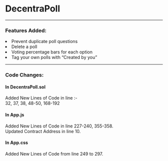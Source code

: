 # DecentraPoll
<hr>
<h3>Features Added:</h3>
<li>
Prevent duplicate poll questions
</li>
<li>
 Delete a poll
</li>
<li>
 Voting percentage bars for each option
</li>
<li>
 Tag your own polls with “Created by you”
</li>
<hr>
<h3>Code Changes:</h3>
<h4>In DecentraPoll.sol</h4>
Added New Lines of Code in line :-<br>
32, 37, 38, 48-50, 168-192
<br>
<h4>In App.js</h4>
Added New Lines of Code in line 227-240, 355-358.<br>
Updated Contract Address in line 10.<br>
<h4>In App.css</h4>
Added New Lines of Code from line 249 to 297.

